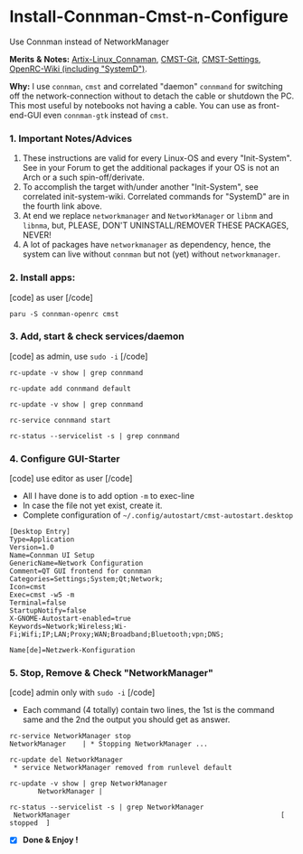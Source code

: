 # Install-Connman-Cmst-n-Configure
Use Connman instead of NetworkManager

**Merits** **&** **Notes:** [Artix-Linux_Connaman](https://wiki.artixlinux.org/Main/Installation#OpenRC), [CMST-Git](https://github.com/andrew-bibb/cmst), [CMST-Settings](https://manpages.ubuntu.com/manpages/bionic/man1/cmst.1.html), [OpenRC-Wiki (including "SystemD")](https://wiki.archlinux.org/title/OpenRC).

**Why:** I use `connman`, `cmst` and correlated "daemon" `connmand` for switching off the network-connection without to detach the cable or shutdown the PC. This most useful by notebooks not having a cable. You can use as front-end-GUI even `connman-gtk` instead of `cmst`.

### 1. Important Notes/Advices
1. These instructions are valid for every Linux-OS and every "Init-System". See in your Forum to get the additional packages if your OS is not an Arch or a such spin-off/derivate.
2. To accomplish the target with/under another "Init-System", see correlated init-system-wiki. Correlated commands for "SystemD" are in the fourth link above.
3. At end we replace `networkmanager` and `NetworkManager` or `libnm` and `libnma`, but, PLEASE, DON'T UNINSTALL/REMOVER THESE PACKAGES, NEVER!
4. A lot of packages have `networkmanager` as dependency, hence, the system can live without `connman` but not (yet) without `networkmanager`.

### 2. Install apps:
[code] as user [/code]
```
paru -S connman-openrc cmst
```
### 3. Add, start & check services/daemon
[code] as admin, use `sudo -i` [/code]
```
rc-update -v show | grep connmand

rc-update add connmand default

rc-update -v show | grep connmand

rc-service connmand start

rc-status --servicelist -s | grep connmand
```
### 4. Configure GUI-Starter
[code] use editor as user [/code]
- All I have done is to add option `-m` to exec-line
- In case the file not yet exist, create it.
- Complete configuration of `~/.config/autostart/cmst-autostart.desktop`

```
[Desktop Entry]
Type=Application
Version=1.0
Name=Connman UI Setup
GenericName=Network Configuration
Comment=QT GUI frontend for connman
Categories=Settings;System;Qt;Network;
Icon=cmst
Exec=cmst -w5 -m
Terminal=false
StartupNotify=false
X-GNOME-Autostart-enabled=true
Keywords=Network;Wireless;Wi-Fi;Wifi;IP;LAN;Proxy;WAN;Broadband;Bluetooth;vpn;DNS;

Name[de]=Netzwerk-Konfiguration

```
### 5. Stop, Remove & Check "NetworkManager"
[code] admin only with `sudo -i` [/code]
- Each command (4 totally) contain two lines, the 1st is the command same and the 2nd the output you should get as answer.

```
rc-service NetworkManager stop
NetworkManager    | * Stopping NetworkManager ...

rc-update del NetworkManager
 * service NetworkManager removed from runlevel default
 
rc-update -v show | grep NetworkManager
       NetworkManager |   
       
rc-status --servicelist -s | grep NetworkManager
 NetworkManager                                                    [  stopped  ]

```

- [x] **Done & Enjoy !**
